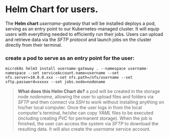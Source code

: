 # Helm Chart for users.

The **Helm chart** *username-gateway* that will be installed deploys a pod, serving as an entry point to our Kubernetes-managed cluster. It will equip users with everything needed to efficiently run their jobs. Users can upload and retrieve data via the *SFTP* protocol and launch jobs on the cluster directly from their terminal.

### create a pod to serve as an entry point for the user:

``microk8s helm3 install username-gateway . --namespace username-namespace --set serviceAccount.name=username --set nfs.server=10.0.0.xxx --set nfs.path=/nfs/username --set sftp.password=xxxxx --set jobs.node=nodename``

> **What does this Helm Chart do?** a pod will be created in the storage node *nodename*, allowing the user to upload files and folders via *SFTP* and then connect via *SSH* to work without installing anything on his/her local computer. Once the user logs in from the local computer's terminal, he/she can copy *YAML* files to be executed (including creating *PVC* for permanent storage). When the job is finished, the user can access the system via *SFTP* to download the resulting data. It will also create the *username* service account.
